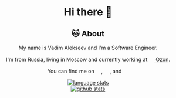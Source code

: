 <!-- links to social media -->

[1]: https://www.linkedin.com/in/vadim-alekseev
[2]: https://vk.com/superoot
[3]: https://t.me/Vad1m_Alekseev

<div align="center">

  # Hi there 👋

  ## 🐱 About

  My name is Vadim Alekseev and I'm a Software Engineer.

  I'm from Russia, living in Moscow and currently working at [<img src="https://raw.githubusercontent.com/cyber-magician/cyber-magician/main/static/ozon.ico" width="15" height="15"> Ozon](https://www.ozon.ru).

  You can find me on
  [<img src="https://www.linkedin.com/favicon.ico" width="15" height="15">][1], 
  [<img src="https://vk.com/favicon.ico" width="15" height="15">][2],
  and [<img src="https://telegram.org/favicon.ico" width="15" height="15">][3]

  <a href="https://github.com/cyber-magician/cyber-magician">
    <img alt="language stats" title="language stats" src="https://github-readme-stats.vercel.app/api/top-langs?username=cyber-magician&layout=compact&count_private=true&show_icons=true&theme=dracula&langs_count=4" />
    <br/>
    <img alt="github stats" title="Github Stats" src="https://github-readme-stats.vercel.app/api?username=cyber-magician&count_private=true&include_all_commits=true&show_icons=true&theme=dracula" />
  </a>
</div>
  
